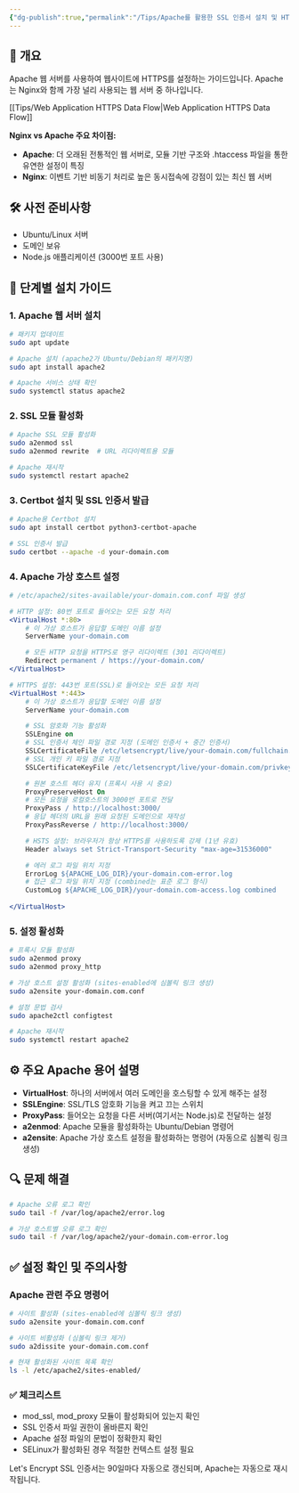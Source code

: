 ```yaml
---
{"dg-publish":true,"permalink":"/Tips/Apache를 활용한 SSL 인증서 설치 및 HTTPS 설정 가이드/"}
---
```



## 📌 개요

Apache 웹 서버를 사용하여 웹사이트에 HTTPS를 설정하는 가이드입니다. Apache는 Nginx와 함께 가장 널리 사용되는 웹 서버 중 하나입니다.

[[Tips/Web Application HTTPS Data Flow\|Web Application HTTPS Data Flow]]

**Nginx vs Apache 주요 차이점:**

- **Apache**: 더 오래된 전통적인 웹 서버로, 모듈 기반 구조와 .htaccess 파일을 통한 유연한 설정이 특징
- **Nginx**: 이벤트 기반 비동기 처리로 높은 동시접속에 강점이 있는 최신 웹 서버

## 🛠 사전 준비사항

- Ubuntu/Linux 서버
- 도메인 보유
- Node.js 애플리케이션 (3000번 포트 사용)

## 📝 단계별 설치 가이드

### 1. Apache 웹 서버 설치

```bash
# 패키지 업데이트
sudo apt update

# Apache 설치 (apache2가 Ubuntu/Debian의 패키지명)
sudo apt install apache2

# Apache 서비스 상태 확인
sudo systemctl status apache2
```

### 2. SSL 모듈 활성화

```bash
# Apache SSL 모듈 활성화
sudo a2enmod ssl
sudo a2enmod rewrite  # URL 리다이렉트용 모듈

# Apache 재시작
sudo systemctl restart apache2
```

### 3. Certbot 설치 및 SSL 인증서 발급

```bash
# Apache용 Certbot 설치
sudo apt install certbot python3-certbot-apache

# SSL 인증서 발급
sudo certbot --apache -d your-domain.com
```

### 4. Apache 가상 호스트 설정

```apache
# /etc/apache2/sites-available/your-domain.com.conf 파일 생성

# HTTP 설정: 80번 포트로 들어오는 모든 요청 처리
<VirtualHost *:80>
    # 이 가상 호스트가 응답할 도메인 이름 설정
    ServerName your-domain.com

    # 모든 HTTP 요청을 HTTPS로 영구 리다이렉트 (301 리다이렉트)
    Redirect permanent / https://your-domain.com/
</VirtualHost>

# HTTPS 설정: 443번 포트(SSL)로 들어오는 모든 요청 처리
<VirtualHost *:443>
    # 이 가상 호스트가 응답할 도메인 이름 설정
    ServerName your-domain.com

    # SSL 암호화 기능 활성화
    SSLEngine on
    # SSL 인증서 체인 파일 경로 지정 (도메인 인증서 + 중간 인증서)
    SSLCertificateFile /etc/letsencrypt/live/your-domain.com/fullchain.pem
    # SSL 개인 키 파일 경로 지정
    SSLCertificateKeyFile /etc/letsencrypt/live/your-domain.com/privkey.pem

    # 원본 호스트 헤더 유지 (프록시 사용 시 중요)
    ProxyPreserveHost On
    # 모든 요청을 로컬호스트의 3000번 포트로 전달
    ProxyPass / http://localhost:3000/
    # 응답 헤더의 URL을 원래 요청된 도메인으로 재작성
    ProxyPassReverse / http://localhost:3000/

    # HSTS 설정: 브라우저가 항상 HTTPS를 사용하도록 강제 (1년 유효)
    Header always set Strict-Transport-Security "max-age=31536000"

    # 에러 로그 파일 위치 지정
    ErrorLog ${APACHE_LOG_DIR}/your-domain.com-error.log
    # 접근 로그 파일 위치 지정 (combined는 표준 로그 형식)
    CustomLog ${APACHE_LOG_DIR}/your-domain.com-access.log combined
    
</VirtualHost>
```

### 5. 설정 활성화

```bash
# 프록시 모듈 활성화
sudo a2enmod proxy
sudo a2enmod proxy_http

# 가상 호스트 설정 활성화 (sites-enabled에 심볼릭 링크 생성)
sudo a2ensite your-domain.com.conf

# 설정 문법 검사
sudo apache2ctl configtest

# Apache 재시작
sudo systemctl restart apache2
```

## ⚙️ 주요 Apache 용어 설명

- **VirtualHost**: 하나의 서버에서 여러 도메인을 호스팅할 수 있게 해주는 설정
- **SSLEngine**: SSL/TLS 암호화 기능을 켜고 끄는 스위치
- **ProxyPass**: 들어오는 요청을 다른 서버(여기서는 Node.js)로 전달하는 설정
- **a2enmod**: Apache 모듈을 활성화하는 Ubuntu/Debian 명령어
- **a2ensite**: Apache 가상 호스트 설정을 활성화하는 명령어 (자동으로 심볼릭 링크 생성)

## 🔍 문제 해결

```bash
# Apache 오류 로그 확인
sudo tail -f /var/log/apache2/error.log

# 가상 호스트별 오류 로그 확인
sudo tail -f /var/log/apache2/your-domain.com-error.log
```

## ✅ 설정 확인 및 주의사항

### Apache 관련 주요 명령어

```bash
# 사이트 활성화 (sites-enabled에 심볼릭 링크 생성)
sudo a2ensite your-domain.com.conf

# 사이트 비활성화 (심볼릭 링크 제거)
sudo a2dissite your-domain.com.conf

# 현재 활성화된 사이트 목록 확인
ls -l /etc/apache2/sites-enabled/
```

### ✅ 체크리스트

- mod_ssl, mod_proxy 모듈이 활성화되어 있는지 확인
- SSL 인증서 파일 권한이 올바른지 확인
- Apache 설정 파일의 문법이 정확한지 확인
- SELinux가 활성화된 경우 적절한 컨텍스트 설정 필요

Let's Encrypt SSL 인증서는 90일마다 자동으로 갱신되며, Apache는 자동으로 재시작됩니다.